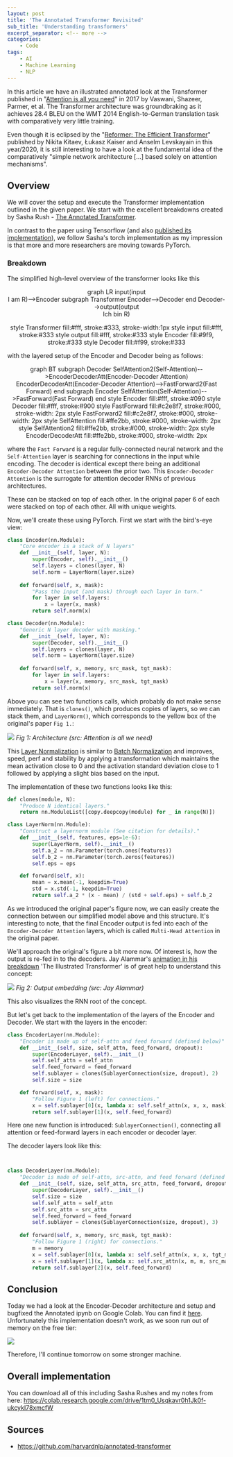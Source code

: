 ```yaml
---
layout: post
title: 'The Annotated Transformer Revisited'
sub_title: 'Understanding transformers'
excerpt_separator: <!-- more -->
categories:
    - Code
tags:
    - AI
    - Machine Learning
    - NLP
---
```


In this article we have an illustrated annotated look at the Transformer published in "[Attention is all you need](https://arxiv.org/abs/1706.03762)" in 2017 by Vaswani, Shazeer, Parmer, et al. The Transformer architecture was groundbraking as it achieves 28.4 BLEU on the WMT 2014 English-to-German translation task with comparatively very little training.

Even though it is eclipsed by the "[Reformer: The Efficient Transformer](https://arxiv.org/abs/2001.04451)" published by Nikita Kitaev, Łukasz Kaiser and Anselm Levskayain in this year/2020, it is still interesting to have a look at the fundamental idea of the comparatively "simple network architecture [...] based solely on attention mechanisms".

<!-- more -->

## Overview

We will cover the setup and execute the Transformer implementation outlined in the given paper. We start with the excellent breakdowns created by Sasha Rush - [The Annotated Transformer](https://www.aclweb.org/anthology/W18-2509.pdf).

In contrast to the paper using Tensorflow (and also [published its implementation](https://github.com/tensorflow/tensor2tensor)), we follow Sasha's torch implementation as my impression is that more and more researchers are moving towards PyTorch.

### Breakdown

The simplified high-level overview of the transformer looks like this

<center>
<div class="mermaid">
graph LR 
input(input<br/>I am R)-->Encoder
subgraph Transformer
Encoder-->Decoder
end
Decoder-->output(output<br/>Ich bin R)

style Transformer fill:#fff, stroke:#333, stroke-width:1px
style input fill:#fff, stroke:#333
style output fill:#fff, stroke:#333
style Encoder fill:#9f9, stroke:#333
style Decoder fill:#f99, stroke:#333
</div>
</center>

with the layered setup of the Encoder and Decoder being as follows:

<center>
<div class="mermaid">
graph BT
subgraph Decoder
SelfAttention2(Self-Attention)-->EncoderDecoderAtt(Encoder-Decoder Attention)
EncoderDecoderAtt(Encoder-Decoder Attention)-->FastForward2(Fast Forward)
end
subgraph Encoder
SelfAttention(Self-Attention)-->FastForward(Fast Forward)
end
style Encoder fill:#fff, stroke:#090
style Decoder fill:#fff, stroke:#900
style FastForward fill:#c2e8f7, stroke:#000, stroke-width: 2px
style FastForward2 fill:#c2e8f7, stroke:#000, stroke-width: 2px
style SelfAttention fill:#ffe2bb, stroke:#000, stroke-width: 2px
style SelfAttention2 fill:#ffe2bb, stroke:#000, stroke-width: 2px
style EncoderDecoderAtt fill:#ffe2bb, stroke:#000, stroke-width: 2px
</div>
</center>

where the `Fast Forward` is a regular fully-connected neural network and the `Self-Attention` layer is searching for connections in the input while encoding. The decoder is identical except there being an additional `Encoder-Decoder Attention` between the prior two. This `Encoder-Decoder Attention` is the surrogate for attention decoder RNNs of previous architectures.

These can be stacked on top of each other. In the original paper 6 of each were stacked on top of each other. All with unique weights.

Now, we'll create these using PyTorch. First we start with the bird's-eye view:

```python
class Encoder(nn.Module):
    "Core encoder is a stack of N layers"
    def __init__(self, layer, N):
        super(Encoder, self).__init__()
        self.layers = clones(layer, N)
        self.norm = LayerNorm(layer.size)
        
    def forward(self, x, mask):
        "Pass the input (and mask) through each layer in turn."
        for layer in self.layers:
            x = layer(x, mask)
        return self.norm(x)
```

```python
class Decoder(nn.Module):
    "Generic N layer decoder with masking."
    def __init__(self, layer, N):
        super(Decoder, self).__init__()
        self.layers = clones(layer, N)
        self.norm = LayerNorm(layer.size)
        
    def forward(self, x, memory, src_mask, tgt_mask):
        for layer in self.layers:
            x = layer(x, memory, src_mask, tgt_mask)
        return self.norm(x)
```

Above you can see two functions calls, which probably do not make sense immediately. That is `clones()`, which produces copies of layers, so we can stack them, and `LayerNorm()`, which corresponds to the yellow box of the original's paper `Fig 1.`:

![](../assets/img/20200222_Transformer_Fig1.png)
*Fig 1: Architecture (src: Attention is all we need)*

This [Layer Normalization](https://arxiv.org/abs/1607.06450) is similar to [Batch Normalization](https://en.wikipedia.org/wiki/Batch_normalization) and improves, speed, perf and stability by applying a transformation which maintains the mean activation close to 0 and the activation standard deviation close to 1 followed by applying a slight bias based on the input.

The implementation of these two functions looks like this:

```python
def clones(module, N):
    "Produce N identical layers."
    return nn.ModuleList([copy.deepcopy(module) for _ in range(N)])

class LayerNorm(nn.Module):
    "Construct a layernorm module (See citation for details)."
    def __init__(self, features, eps=1e-6):
        super(LayerNorm, self).__init__()
        self.a_2 = nn.Parameter(torch.ones(features))
        self.b_2 = nn.Parameter(torch.zeros(features))
        self.eps = eps

    def forward(self, x):
        mean = x.mean(-1, keepdim=True)
        std = x.std(-1, keepdim=True)
        return self.a_2 * (x - mean) / (std + self.eps) + self.b_2
```


As we introduced the original paper's figure now, we can easily create the connection between our simplified model above and this structure. It's interesting to note, that the final Encoder output is fed into each of the `Encoder-Decoder Attention` layers, which is called `Multi-Head Attention` in the original paper. 

We'll approach the original's figure a bit more now. Of interest is, how the output is re-fed in to the decoders. Jay Alammar's [animation in his breakdown](https://jalammar.github.io/illustrated-transformer/) 'The Illustrated Transformer' is of great help to understand this concept:

![](https://jalammar.github.io/images/t/transformer_decoding_2.gif)
*Fig 2: Output embedding (src: Jay Alammar)*

This also visualizes the RNN root of the concept.

But let's get back to the implementation of the layers of the Encoder and Decoder. We start with the layers in the encoder:

```python
class EncoderLayer(nn.Module):
    "Encoder is made up of self-attn and feed forward (defined below)"
    def __init__(self, size, self_attn, feed_forward, dropout):
        super(EncoderLayer, self).__init__()
        self.self_attn = self_attn
        self.feed_forward = feed_forward
        self.sublayer = clones(SublayerConnection(size, dropout), 2)
        self.size = size

    def forward(self, x, mask):
        "Follow Figure 1 (left) for connections."
        x = self.sublayer[0](x, lambda x: self.self_attn(x, x, x, mask))
        return self.sublayer[1](x, self.feed_forward)
```

Here one new function is introduced: `SublayerConnection()`, connecting all attention or feed-forward layers in each encoder or decoder layer.

The decoder layers look like this:

```python


class DecoderLayer(nn.Module):
    "Decoder is made of self-attn, src-attn, and feed forward (defined below)"
    def __init__(self, size, self_attn, src_attn, feed_forward, dropout):
        super(DecoderLayer, self).__init__()
        self.size = size
        self.self_attn = self_attn
        self.src_attn = src_attn
        self.feed_forward = feed_forward
        self.sublayer = clones(SublayerConnection(size, dropout), 3)
 
    def forward(self, x, memory, src_mask, tgt_mask):
        "Follow Figure 1 (right) for connections."
        m = memory
        x = self.sublayer[0](x, lambda x: self.self_attn(x, x, x, tgt_mask))
        x = self.sublayer[1](x, lambda x: self.src_attn(x, m, m, src_mask))
        return self.sublayer[2](x, self.feed_forward)
```

## Conclusion

Today we had a look at the Encoder-Decoder architecture and setup and bugfixed the Annotated ipynb on Google Colab. You can find it [here](#overall-implementation). Unfortunately this implementation doesn't work, as we soon run out of memory on the free tier:

![](https://rscircus.github.io/assets/img/20200222_Transformer_OutOfMemory.png)

Therefore, I'll continue tomorrow on some stronger machine.

<!--
It's 'multi-headed', because it allows the model to attend to information from different representation subspaces at different positions. Attention basically is a softmax function which in the case of self-attention can be interpreted as the semantic connection between words in a line of text, but we get later to this.

![](https://jalammar.github.io/images/t/transformer_self-attention_visualization_2.png) -->



## Overall implementation

You can download all of this including Sasha Rushes and my notes from here: https://colab.research.google.com/drive/1tm0_Usqkavr0h1Jk0f-ukcykI78xmcfW


## Sources

-  https://github.com/harvardnlp/annotated-transformer
